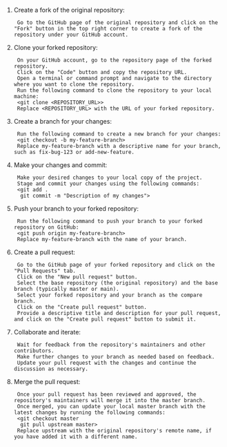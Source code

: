 1. Create a fork of the original repository:

        Go to the GitHub page of the original repository and click on the "Fork" button in the top right corner to create a fork of the repository under your GitHub account.
2. Clone your forked repository:

        On your GitHub account, go to the repository page of the forked repository.
        Click on the "Code" button and copy the repository URL.
        Open a terminal or command prompt and navigate to the directory where you want to clone the repository.
        Run the following command to clone the repository to your local machine:
        <git clone <REPOSITORY_URL>>
        Replace <REPOSITORY_URL> with the URL of your forked repository.

3. Create a branch for your changes:

        Run the following command to create a new branch for your changes:
        <git checkout -b my-feature-branch>
        Replace my-feature-branch with a descriptive name for your branch, such as fix-bug-123 or add-new-feature.

4. Make your changes and commit:

        Make your desired changes to your local copy of the project.
        Stage and commit your changes using the following commands:
        <git add .
         git commit -m "Description of my changes">

5. Push your branch to your forked repository:

        Run the following command to push your branch to your forked repository on GitHub:
        <git push origin my-feature-branch>
        Replace my-feature-branch with the name of your branch.

6. Create a pull request:

        Go to the GitHub page of your forked repository and click on the "Pull Requests" tab.
        Click on the "New pull request" button.
        Select the base repository (the original repository) and the base branch (typically master or main).
        Select your forked repository and your branch as the compare branch.
        Click on the "Create pull request" button.
        Provide a descriptive title and description for your pull request, and click on the "Create pull request" button to submit it.
7. Collaborate and iterate:

        Wait for feedback from the repository's maintainers and other contributors.
        Make further changes to your branch as needed based on feedback.
        Update your pull request with the changes and continue the discussion as necessary.
8. Merge the pull request:

        Once your pull request has been reviewed and approved, the repository's maintainers will merge it into the master branch.
        Once merged, you can update your local master branch with the latest changes by running the following commands:
        <git checkout master
         git pull upstream master>
        Replace upstream with the original repository's remote name, if you have added it with a different name.

